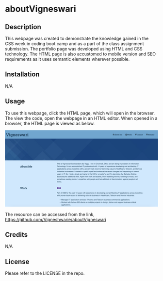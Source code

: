 # aboutVigneswari

## Description

This webpage was created to demonstrate the knowledge gained in the CSS week in coding boot camp and as a part of the class assignment submission. The portfolio page was developed using HTML and CSS technology. The HTML page is also accustomed to mobile version and SEO requirements as it uses semantic elements wherever possible.

## Installation

N/A

## Usage

To use this webpage, click the HTML page, which will open in the browser. The view the code, open the webpage in an HTML editor. When opened in a browser, the HTML page is viewed as below.

![Alt text](assets/images/Portfolio.png)

The resource can be accessed from the link, https://github.com/Vigneshwarie/aboutVigneswari

## Credits

N/A

## License

Please refer to the LICENSE in the repo.
